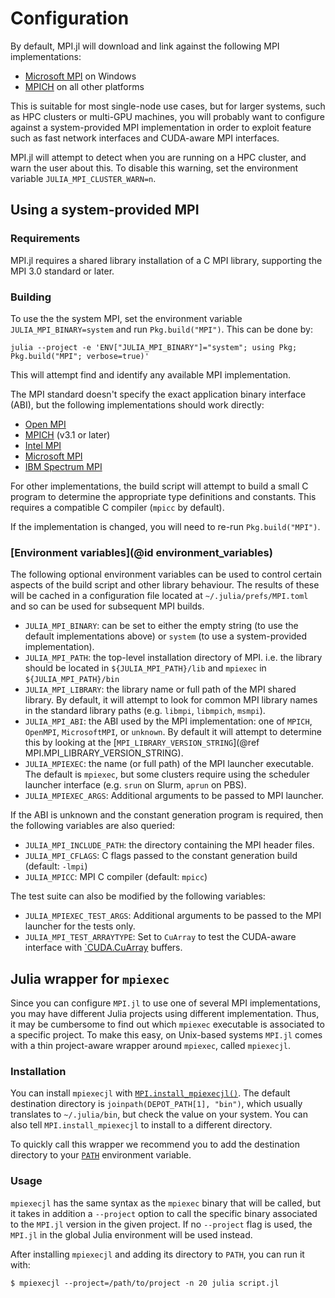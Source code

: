 # Configuration

By default, MPI.jl will download and link against the following MPI implementations:
- [Microsoft MPI](https://docs.microsoft.com/en-us/message-passing-interface/microsoft-mpi) on Windows
- [MPICH](http://www.mpich.org/) on all other platforms

This is suitable for most single-node use cases, but for larger systems, such as HPC
clusters or multi-GPU machines, you will probably want to configure against a
system-provided MPI implementation in order to exploit feature such as fast network
interfaces and CUDA-aware MPI interfaces.

MPI.jl will attempt to detect when you are running on a HPC cluster, and warn the user
about this. To disable this warning, set the environment variable
`JULIA_MPI_CLUSTER_WARN=n`.

## Using a system-provided MPI

### Requirements

MPI.jl requires a shared library installation of a C MPI library, supporting the MPI 3.0
standard or later.

### Building

To use the the system MPI, set the environment variable `JULIA_MPI_BINARY=system` and run
`Pkg.build("MPI")`. This can be done by:
```
julia --project -e 'ENV["JULIA_MPI_BINARY"]="system"; using Pkg; Pkg.build("MPI"; verbose=true)'
```
This will attempt find and identify any available MPI implementation.

The MPI standard doesn't specify the exact application binary interface (ABI), but the
following implementations should work directly:

- [Open MPI](http://www.open-mpi.org/)
- [MPICH](http://www.mpich.org/) (v3.1 or later)
- [Intel MPI](https://software.intel.com/en-us/mpi-library)
- [Microsoft MPI](https://docs.microsoft.com/en-us/message-passing-interface/microsoft-mpi)
- [IBM Spectrum MPI](https://www.ibm.com/us-en/marketplace/spectrum-mpi)

For other implementations, the build script will attempt to build a small C program to
determine the appropriate type definitions and constants. This requires a compatible C
compiler (`mpicc` by default).

If the implementation is changed, you will need to re-run `Pkg.build("MPI")`.

### [Environment variables](@id environment_variables)

The following optional environment variables can be used to control certain aspects of the
build script and other library behaviour. The results of these will be cached in a
configuration file located at `~/.julia/prefs/MPI.toml` and so can be used for subsequent
MPI builds.

- `JULIA_MPI_BINARY`: can be set to either the empty string (to use the default implementations
  above) or `system` (to use a system-provided implementation).
- `JULIA_MPI_PATH`: the top-level installation directory of MPI. i.e. the library should
  be located in `${JULIA_MPI_PATH}/lib` and `mpiexec` in `${JULIA_MPI_PATH}/bin`
- `JULIA_MPI_LIBRARY`: the library name or full path of the MPI shared library. By
  default, it will attempt to look for common MPI library names in the standard library
  paths (e.g. `libmpi`, `libmpich`, `msmpi`).
- `JULIA_MPI_ABI`: the ABI used by the MPI implementation: one of `MPICH`, `OpenMPI`,
  `MicrosoftMPI`, or `unknown`. By default it will attempt to determine this by looking at
  the [`MPI_LIBRARY_VERSION_STRING`](@ref MPI.MPI_LIBRARY_VERSION_STRING).
- `JULIA_MPIEXEC`: the name (or full path) of the MPI launcher executable. The default is
  `mpiexec`, but some clusters require using the scheduler launcher interface (e.g. `srun`
  on Slurm, `aprun` on PBS).
- `JULIA_MPIEXEC_ARGS`: Additional arguments to be passed to MPI launcher.

If the ABI is unknown and the constant generation program is required, then the following
variables are also queried:

- `JULIA_MPI_INCLUDE_PATH`: the directory containing the MPI header files.
- `JULIA_MPI_CFLAGS`: C flags passed to the constant generation build (default: `-lmpi`)
- `JULIA_MPICC`: MPI C compiler (default: `mpicc`)

The test suite can also be modified by the following variables:

- `JULIA_MPIEXEC_TEST_ARGS`: Additional arguments to be passed to the MPI launcher for the tests only.
- `JULIA_MPI_TEST_ARRAYTYPE`: Set to `CuArray` to test the CUDA-aware interface with
  [`CUDA.CuArray](https://github.com/JuliaGPU/CUDA.jl) buffers.

## Julia wrapper for `mpiexec`

Since you can configure `MPI.jl` to use one of several MPI implementations, you
may have different Julia projects using different implementation.  Thus, it may
be cumbersome to find out which `mpiexec` executable is associated to a specific
project.  To make this easy, on Unix-based systems `MPI.jl` comes with a thin
project-aware wrapper around `mpiexec`, called `mpiexecjl`.

### Installation

You can install `mpiexecjl` with [`MPI.install_mpiexecjl()`](@ref).  The default
destination directory is `joinpath(DEPOT_PATH[1], "bin")`, which usually
translates to `~/.julia/bin`, but check the value on your system.  You can also
tell `MPI.install_mpiexecjl` to install to a different directory.

To quickly call this wrapper we recommend you to add the destination directory
to your [`PATH`](https://en.wikipedia.org/wiki/PATH_(variable)) environment
variable.

### Usage

`mpiexecjl` has the same syntax as the `mpiexec` binary that will be called, but
it takes in addition a `--project` option to call the specific binary associated
to the `MPI.jl` version in the given project.  If no `--project` flag is used,
the `MPI.jl` in the global Julia environment will be used instead.

After installing `mpiexecjl` and adding its directory to `PATH`, you can run it
with:

```
$ mpiexecjl --project=/path/to/project -n 20 julia script.jl
```

